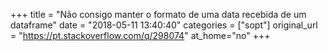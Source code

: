 +++
title = "Não consigo manter o formato de uma data recebida de um dataframe"
date = "2018-05-11 13:40:40"
categories = ["sopt"]
original_url = "https://pt.stackoverflow.com/q/298074"
at_home="no"
+++

